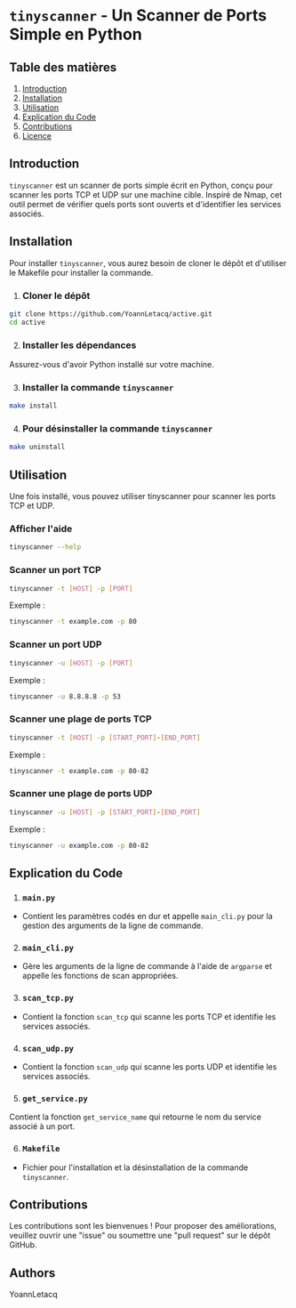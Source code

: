 # `tinyscanner` - Un Scanner de Ports Simple en Python

## Table des matières

1. [Introduction](#Introduction)
2. [Installation](#Installation)
3. [Utilisation](#Utilisation)
4. [Explication du Code](#Code)
5. [Contributions](#Contributions)
6. [Licence](#Licence)

## Introduction

`tinyscanner` est un scanner de ports simple écrit en Python, conçu pour scanner les ports TCP et UDP sur une machine cible. Inspiré de Nmap, cet outil permet de vérifier quels ports sont ouverts et d'identifier les services associés.


## Installation

Pour installer `tinyscanner`, vous aurez besoin de cloner le dépôt et d'utiliser le Makefile pour installer la commande.

1. ### Cloner le dépôt
```sh
git clone https://github.com/YoannLetacq/active.git
cd active
```

2. ### Installer les dépendances

Assurez-vous d'avoir Python installé sur votre machine.

3. ### Installer la commande `tinyscanner`
```sh
make install
```

4. ### Pour désinstaller la commande `tinyscanner`
```sh
make uninstall
```

## Utilisation

Une fois installé, vous pouvez utiliser tinyscanner pour scanner les ports TCP et UDP.

### Afficher l'aide
```sh
tinyscanner --help
```

### Scanner un port TCP
```sh
tinyscanner -t [HOST] -p [PORT]
```
Exemple :
```sh
tinyscanner -t example.com -p 80
```

### Scanner un port UDP
```sh
tinyscanner -u [HOST] -p [PORT]
```

Exemple :
```sh
tinyscanner -u 8.8.8.8 -p 53
```

### Scanner une plage de ports TCP
```sh 
tinyscanner -t [HOST] -p [START_PORT]-[END_PORT]
```
Exemple :
```sh
tinyscanner -t example.com -p 80-82
```

### Scanner une plage de ports UDP
```sh
tinyscanner -u [HOST] -p [START_PORT]-[END_PORT]
```
Exemple :
```sh
tinyscanner -u example.com -p 80-82
```

## Explication du Code

1. ### `main.py`
- Contient les paramètres codés en dur et appelle `main_cli.py` pour la gestion des arguments de la ligne de commande.

2. ### `main_cli.py`
- Gère les arguments de la ligne de commande à l'aide de `argparse` et appelle les fonctions de scan appropriées.

3. ### `scan_tcp.py`
- Contient la fonction `scan_tcp` qui scanne les ports TCP et identifie les services associés.

4. ### `scan_udp.py`
- Contient la fonction `scan_udp` qui scanne les ports UDP et identifie les services associés.

5. ### `get_service.py`
Contient la fonction `get_service_name` qui retourne le nom du service associé à un port.

6. ### `Makefile`
- Fichier pour l'installation et la désinstallation de la commande `tinyscanner`.

## Contributions
Les contributions sont les bienvenues ! Pour proposer des améliorations, veuillez ouvrir une "issue" ou soumettre une "pull request" sur le dépôt GitHub.

## Authors
YoannLetacq